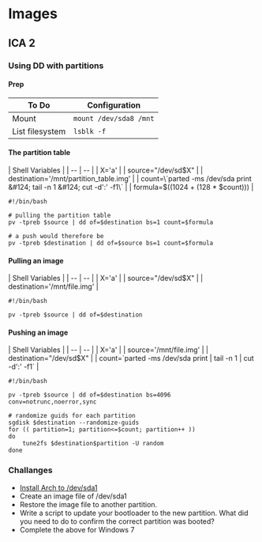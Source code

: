 # Images #
## ICA 2 ##
### Using DD with partitions ###

#### Prep ####
| To Do | Configuration |
| -- | -- |
| Mount | `mount /dev/sda8 /mnt` |
| List filesystem | `lsblk -f` |

#### The partition table ####
| Shell Variables |
| -- | -- |
| X='a' |
| source="/dev/sd$X" |
| destination='/mnt/partition_table.img' |
| count=\`parted -ms /dev/sda print &#124; tail -n 1 &#124; cut -d':' -f1\` |
| formula=$((1024 + (128 * $count))) |

```
#!/bin/bash

# pulling the partition table
pv -tpreb $source | dd of=$destination bs=1 count=$formula

# a push would therefore be
pv -tpreb $destination | dd of=$source bs=1 count=$formula
```

#### Pulling an image ####
| Shell Variables |
| -- | -- |
| X='a' |
| source="/dev/sd$X" |
| destination='/mnt/file.img' |

```
#!/bin/bash

pv -tpreb $source | dd of=$destination
```

#### Pushing an image ####

| Shell Variables |
| -- | -- |
| X='a' |
| source='/mnt/file.img' |
| destination="/dev/sd$X" |
| count=\`parted -ms /dev/sda print &#124; tail -n 1 &#124; cut -d':' -f1\` |

```
#!/bin/bash

pv -tpreb $source | dd of=$destination bs=4096 conv=notrunc,noerror,sync

# randomize guids for each partition
sgdisk $destination --randomize-guids
for (( partition=1; partition<=$count; partition++ ))
do
    tune2fs $destination$partition -U random
done
```

### Challanges ###
* [ Install Arch to /dev/sda1 ](https://wiki.archlinux.org/index.php/Beginners%27_guide)
* Create an image file of /dev/sda1
* Restore the image file to another partition.
* Write a script to update your bootloader to the new partition. What did you need to do to confirm the correct partition was booted?
* Complete the above for Windows 7
